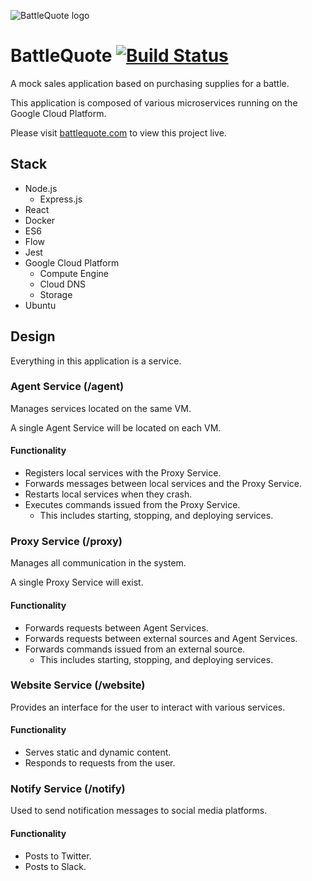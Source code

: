 ![BattleQuote logo](https://storage.googleapis.com/battlequote/images/logo.png)

# BattleQuote [![Build Status](https://travis-ci.org/chrisstowe/battlequote.svg?branch=master)](https://travis-ci.org/chrisstowe/battlequote)

A mock sales application based on purchasing supplies for a battle.

This application is composed of various microservices running on the Google Cloud Platform.

Please visit [battlequote.com](http://battlequote.com/) to view this project live.

## Stack

- Node.js
  - Express.js
- React
- Docker
- ES6
- Flow
- Jest
- Google Cloud Platform
  - Compute Engine
  - Cloud DNS
  - Storage
- Ubuntu

## Design

Everything in this application is a service.

### Agent Service (/agent)

Manages services located on the same VM.

A single Agent Service will be located on each VM.

#### Functionality

- Registers local services with the Proxy Service.
- Forwards messages between local services and the Proxy Service.
- Restarts local services when they crash.
- Executes commands issued from the Proxy Service.
  - This includes starting, stopping, and deploying services.

### Proxy Service (/proxy)

Manages all communication in the system.

A single Proxy Service will exist.

#### Functionality

- Forwards requests between Agent Services.
- Forwards requests between external sources and Agent Services.
- Forwards commands issued from an external source.
  - This includes starting, stopping, and deploying services.

### Website Service (/website)

Provides an interface for the user to interact with various services.

#### Functionality

- Serves static and dynamic content.
- Responds to requests from the user.

### Notify Service (/notify)

Used to send notification messages to social media platforms.

#### Functionality
- Posts to Twitter.
- Posts to Slack.
